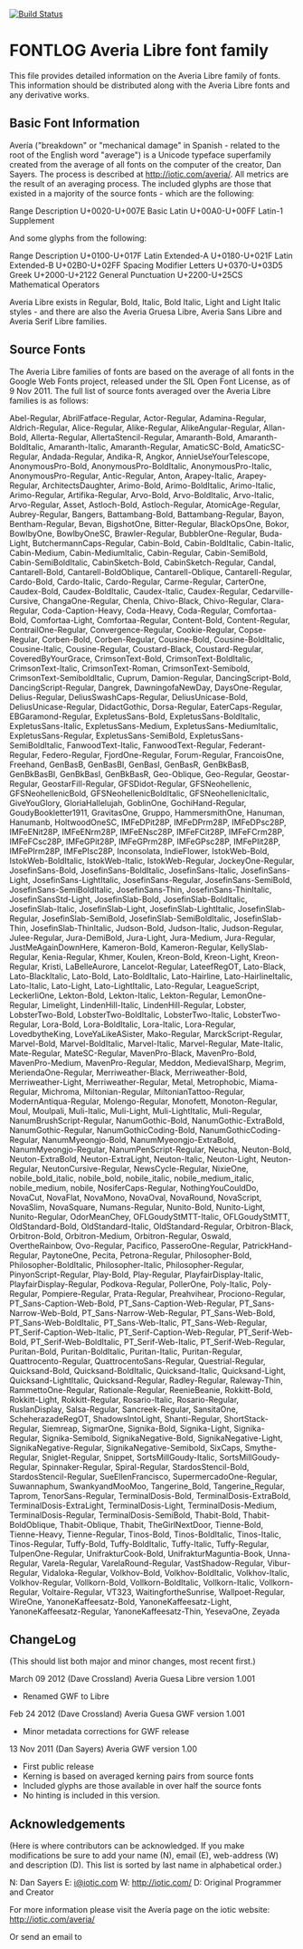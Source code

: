 [![Build Status](https://travis-ci.org/fontdirectory/averialibre.svg?branch=master)](https://travis-ci.org/fontdirectory/averialibre)

FONTLOG
Averia Libre font family
========================

This file provides detailed information on the Averia Libre family of fonts. This
information should be distributed along with the Averia Libre fonts and any
derivative works.

Basic Font Information
----------------------

Avería ("breakdown" or "mechanical damage" in Spanish - related to the root
of the English word "average") is a Unicode typeface superfamily created from the
average of all fonts on the computer of the creator, Dan Sayers. The process
is described at http://iotic.com/averia/. All metrics are the result of an
averaging process. The included glyphs are those that existed in a majority
of the source fonts - which are the following:

Range           Description
U+0020-U+007E   Basic Latin
U+00A0-U+00FF   Latin-1 Supplement

And some glyphs from the following:

Range           Description
U+0100-U+017F   Latin Extended-A
U+0180-U+021F   Latin Extended-B
U+02B0-U+02FF   Spacing Modifier Letters
U+0370-U+03D5   Greek
U+2000-U+2122   General Punctuation
U+2200-U+25CS   Mathematical Operators

Averia Libre exists in Regular, Bold, Italic, Bold Italic, Light and Light
Italic styles - and there are also the Averia Gruesa Libre, Averia Sans Libre 
and Averia Serif Libre families.


Source Fonts
------------

The Averia Libre families of fonts are based on the average of all fonts
in the Google Web Fonts project, released under the SIL Open Font License,
as of 9 Nov 2011. The full list of source fonts averaged over the Averia
Libre families is as follows:

Abel-Regular, AbrilFatface-Regular, Actor-Regular, Adamina-Regular,
Aldrich-Regular, Alice-Regular, Alike-Regular, AlikeAngular-Regular,
Allan-Bold, Allerta-Regular, AllertaStencil-Regular, Amaranth-Bold,
Amaranth-BoldItalic, Amaranth-Italic, Amaranth-Regular, AmaticSC-Bold,
AmaticSC-Regular, Andada-Regular, Andika-R, Angkor, AnnieUseYourTelescope,
AnonymousPro-Bold, AnonymousPro-BoldItalic, AnonymousPro-Italic,
AnonymousPro-Regular, Antic-Regular, Anton, Arapey-Italic, Arapey-Regular,
ArchitectsDaughter, Arimo-Bold, Arimo-BoldItalic, Arimo-Italic,
Arimo-Regular, Artifika-Regular, Arvo-Bold, Arvo-BoldItalic, Arvo-Italic,
Arvo-Regular, Asset, Astloch-Bold, Astloch-Regular, AtomicAge-Regular,
Aubrey-Regular, Bangers, Battambang-Bold, Battambang-Regular, Bayon,
Bentham-Regular, Bevan, BigshotOne, Bitter-Regular, BlackOpsOne, Bokor,
BowlbyOne, BowlbyOneSC, Brawler-Regular, BubblerOne-Regular, Buda-Light,
ButchermannCaps-Regular, Cabin-Bold, Cabin-BoldItalic, Cabin-Italic,
Cabin-Medium, Cabin-MediumItalic, Cabin-Regular, Cabin-SemiBold,
Cabin-SemiBoldItalic, CabinSketch-Bold, CabinSketch-Regular, Candal,
Cantarell-Bold, Cantarell-BoldOblique, Cantarell-Oblique, Cantarell-Regular,
Cardo-Bold, Cardo-Italic, Cardo-Regular, Carme-Regular, CarterOne,
Caudex-Bold, Caudex-BoldItalic, Caudex-Italic, Caudex-Regular,
Cedarville-Cursive, ChangaOne-Regular, Chenla, Chivo-Black, Chivo-Regular,
Clara-Regular, Coda-Caption-Heavy, Coda-Heavy, Coda-Regular, Comfortaa-Bold,
Comfortaa-Light, Comfortaa-Regular, Content-Bold, Content-Regular,
ContrailOne-Regular, Convergence-Regular, Cookie-Regular, Copse-Regular,
Corben-Bold, Corben-Regular, Cousine-Bold, Cousine-BoldItalic,
Cousine-Italic, Cousine-Regular, Coustard-Black, Coustard-Regular,
CoveredByYourGrace, CrimsonText-Bold, CrimsonText-BoldItalic,
CrimsonText-Italic, CrimsonText-Roman, CrimsonText-Semibold,
CrimsonText-SemiboldItalic, Cuprum, Damion-Regular, DancingScript-Bold,
DancingScript-Regular, Dangrek, DawningofaNewDay, DaysOne-Regular,
Delius-Regular, DeliusSwashCaps-Regular, DeliusUnicase-Bold,
DeliusUnicase-Regular, DidactGothic, Dorsa-Regular, EaterCaps-Regular,
EBGaramond-Regular, ExpletusSans-Bold, ExpletusSans-BoldItalic,
ExpletusSans-Italic, ExpletusSans-Medium, ExpletusSans-MediumItalic,
ExpletusSans-Regular, ExpletusSans-SemiBold, ExpletusSans-SemiBoldItalic,
FanwoodText-Italic, FanwoodText-Regular, Federant-Regular, Federo-Regular,
FjordOne-Regular, Forum-Regular, FrancoisOne, Freehand, GenBasB, GenBasBI,
GenBasI, GenBasR, GenBkBasB, GenBkBasBI, GenBkBasI, GenBkBasR, Geo-Oblique,
Geo-Regular, Geostar-Regular, GeostarFill-Regular, GFSDidot-Regular,
GFSNeohellenic, GFSNeohellenicBold, GFSNeohellenicBoldItalic,
GFSNeohellenicItalic, GiveYouGlory, GloriaHallelujah, GoblinOne,
GochiHand-Regular, GoudyBookletter1911, GravitasOne, Gruppo, HammersmithOne,
Hanuman, Hanumanb, HoltwoodOneSC, IMFeDPit28P, IMFeDPrm28P, IMFeDPsc28P,
IMFeENit28P, IMFeENrm28P, IMFeENsc28P, IMFeFCit28P, IMFeFCrm28P,
IMFeFCsc28P, IMFeGPit28P, IMFeGPrm28P, IMFeGPsc28P, IMFePIit28P,
IMFePIrm28P, IMFePIsc28P, Inconsolata, IndieFlower, IstokWeb-Bold,
IstokWeb-BoldItalic, IstokWeb-Italic, IstokWeb-Regular, JockeyOne-Regular,
JosefinSans-Bold, JosefinSans-BoldItalic, JosefinSans-Italic,
JosefinSans-Light, JosefinSans-LightItalic, JosefinSans-Regular,
JosefinSans-SemiBold, JosefinSans-SemiBoldItalic, JosefinSans-Thin,
JosefinSans-ThinItalic, JosefinSansStd-Light, JosefinSlab-Bold,
JosefinSlab-BoldItalic, JosefinSlab-Italic, JosefinSlab-Light,
JosefinSlab-LightItalic, JosefinSlab-Regular, JosefinSlab-SemiBold,
JosefinSlab-SemiBoldItalic, JosefinSlab-Thin, JosefinSlab-ThinItalic,
Judson-Bold, Judson-Italic, Judson-Regular, Julee-Regular, Jura-DemiBold,
Jura-Light, Jura-Medium, Jura-Regular, JustMeAgainDownHere, Kameron-Bold,
Kameron-Regular, KellySlab-Regular, Kenia-Regular, Khmer, Koulen,
Kreon-Bold, Kreon-Light, Kreon-Regular, Kristi, LaBelleAurore,
Lancelot-Regular, LateefRegOT, Lato-Black, Lato-BlackItalic, Lato-Bold,
Lato-BoldItalic, Lato-Hairline, Lato-HairlineItalic, Lato-Italic,
Lato-Light, Lato-LightItalic, Lato-Regular, LeagueScript, LeckerliOne,
Lekton-Bold, Lekton-Italic, Lekton-Regular, LemonOne-Regular, Limelight,
LindenHill-Italic, LindenHill-Regular, Lobster, LobsterTwo-Bold,
LobsterTwo-BoldItalic, LobsterTwo-Italic, LobsterTwo-Regular, Lora-Bold,
Lora-BoldItalic, Lora-Italic, Lora-Regular, LovedbytheKing,
LoveYaLikeASister, Mako-Regular, MarckScript-Regular, Marvel-Bold,
Marvel-BoldItalic, Marvel-Italic, Marvel-Regular, Mate-Italic, Mate-Regular,
MateSC-Regular, MavenPro-Black, MavenPro-Bold, MavenPro-Medium,
MavenPro-Regular, Meddon, MedievalSharp, Megrim, MeriendaOne-Regular,
Merriweather-Black, Merriweather-Bold, Merriweather-Light,
Merriweather-Regular, Metal, Metrophobic, Miama-Regular, Michroma,
Miltonian-Regular, MiltonianTattoo-Regular, ModernAntiqua-Regular,
Molengo-Regular, Monofett, Monoton-Regular, Moul, Moulpali, Muli-Italic,
Muli-Light, Muli-LightItalic, Muli-Regular, NanumBrushScript-Regular,
NanumGothic-Bold, NanumGothic-ExtraBold, NanumGothic-Regular,
NanumGothicCoding-Bold, NanumGothicCoding-Regular, NanumMyeongjo-Bold,
NanumMyeongjo-ExtraBold, NanumMyeongjo-Regular, NanumPenScript-Regular,
Neucha, Neuton-Bold, Neuton-ExtraBold, Neuton-ExtraLight, Neuton-Italic,
Neuton-Light, Neuton-Regular, NeutonCursive-Regular, NewsCycle-Regular,
NixieOne, nobile_bold_italic, nobile_bold, nobile_italic,
nobile_medium_italic, nobile_medium, nobile, NosiferCaps-Regular,
NothingYouCouldDo, NovaCut, NovaFlat, NovaMono, NovaOval, NovaRound,
NovaScript, NovaSlim, NovaSquare, Numans-Regular, Nunito-Bold, Nunito-Light,
Nunito-Regular, OdorMeanChey, OFLGoudyStMTT-Italic, OFLGoudyStMTT,
OldStandard-Bold, OldStandard-Italic, OldStandard-Regular, Orbitron-Black,
Orbitron-Bold, Orbitron-Medium, Orbitron-Regular, Oswald, OvertheRainbow,
Ovo-Regular, Pacifico, PasseroOne-Regular, PatrickHand-Regular, PaytoneOne,
Pecita, Petrona-Regular, Philosopher-Bold, Philosopher-BoldItalic,
Philosopher-Italic, Philosopher-Regular, PinyonScript-Regular, Play-Bold,
Play-Regular, PlayfairDisplay-Italic, PlayfairDisplay-Regular,
Podkova-Regular, PollerOne, Poly-Italic, Poly-Regular, Pompiere-Regular,
Prata-Regular, Preahvihear, Prociono-Regular, PT_Sans-Caption-Web-Bold,
PT_Sans-Caption-Web-Regular, PT_Sans-Narrow-Web-Bold,
PT_Sans-Narrow-Web-Regular, PT_Sans-Web-Bold, PT_Sans-Web-BoldItalic,
PT_Sans-Web-Italic, PT_Sans-Web-Regular, PT_Serif-Caption-Web-Italic,
PT_Serif-Caption-Web-Regular, PT_Serif-Web-Bold, PT_Serif-Web-BoldItalic,
PT_Serif-Web-Italic, PT_Serif-Web-Regular, Puritan-Bold, Puritan-BoldItalic,
Puritan-Italic, Puritan-Regular, Quattrocento-Regular,
QuattrocentoSans-Regular, Questrial-Regular, Quicksand-Bold,
Quicksand-BoldItalic, Quicksand-Italic, Quicksand-Light,
Quicksand-LightItalic, Quicksand-Regular, Radley-Regular, Raleway-Thin,
RammettoOne-Regular, Rationale-Regular, ReenieBeanie, Rokkitt-Bold,
Rokkitt-Light, Rokkitt-Regular, Rosario-Italic, Rosario-Regular,
RuslanDisplay, Salsa-Regular, Sancreek-Regular, SansitaOne,
ScheherazadeRegOT, ShadowsIntoLight, Shanti-Regular, ShortStack-Regular,
Siemreap, SigmarOne, Signika-Bold, Signika-Light, Signika-Regular,
Signika-Semibold, SignikaNegative-Bold, SignikaNegative-Light,
SignikaNegative-Regular, SignikaNegative-Semibold, SixCaps, Smythe-Regular,
Sniglet-Regular, Snippet, SortsMillGoudy-Italic, SortsMillGoudy-Regular,
Spinnaker-Regular, Spiral-Regular, StardosStencil-Bold,
StardosStencil-Regular, SueEllenFrancisco, SupermercadoOne-Regular,
Suwannaphum, SwankyandMooMoo, Tangerine_Bold, Tangerine_Regular, Taprom,
TenorSans-Regular, TerminalDosis-Bold, TerminalDosis-ExtraBold,
TerminalDosis-ExtraLight, TerminalDosis-Light, TerminalDosis-Medium,
TerminalDosis-Regular, TerminalDosis-SemiBold, Thabit-Bold,
Thabit-BoldOblique, Thabit-Oblique, Thabit, TheGirlNextDoor, Tienne-Bold,
Tienne-Heavy, Tienne-Regular, Tinos-Bold, Tinos-BoldItalic, Tinos-Italic,
Tinos-Regular, Tuffy-Bold, Tuffy-BoldItalic, Tuffy-Italic, Tuffy-Regular,
TulpenOne-Regular, UnifrakturCook-Bold, UnifrakturMaguntia-Book,
Unna-Regular, Varela-Regular, VarelaRound-Regular, VastShadow-Regular,
Vibur-Regular, Vidaloka-Regular, Volkhov-Bold, Volkhov-BoldItalic,
Volkhov-Italic, Volkhov-Regular, Vollkorn-Bold, Vollkorn-BoldItalic,
Vollkorn-Italic, Vollkorn-Regular, Voltaire-Regular, VT323,
WaitingfortheSunrise, Wallpoet-Regular, WireOne, YanoneKaffeesatz-Bold,
YanoneKaffeesatz-Light, YanoneKaffeesatz-Regular, YanoneKaffeesatz-Thin,
YesevaOne, Zeyada

ChangeLog
---------
(This should list both major and minor changes, most recent first.)

March 09 2012 (Dave Crossland)  Averia Guesa Libre version 1.001
- Renamed GWF to Libre

Feb 24 2012 (Dave Crossland)  Averia Guesa GWF version 1.001
- Minor metadata corrections for GWF release

13 Nov 2011 (Dan Sayers) Averia GWF version 1.00
- First public release
- Kerning is based on averaged kerning pairs from source fonts
- Included glyphs are those available in over half the source fonts
- No hinting is included in this version.

Acknowledgements
----------------
(Here is where contributors can be acknowledged. If you make modifications
be sure to add your name (N), email (E), web-address (W) and description
(D). This list is sorted by last name in alphabetical order.)

N: Dan Sayers
E: i@iotic.com
W: http://iotic.com/
D: Original Programmer and Creator

For more information please visit the Avería page on the iotic website:
http://iotic.com/averia/

Or send an email to <i AT iotic DOT com>
